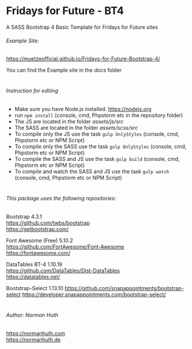 # Fridays for Future - BT4
A SASS Bootstrap 4 Basic Template for Fridays for Future sites


###### Example Site:  
https://muetzeofficial.github.io/Fridays-for-Future-Bootstrap-4/

You can find the Example site in the _docs_ folder
#
###### Instruction for editing
* Make sure you have Node.js installed. https://nodejs.org
* run `npm install` (console, cmd, Phpstorm etc in the repository folder)
* The JS are located in the folder _assets/js/src_
* The SASS are located in the folder _assets/scss/src_
* To compile only the JS use the task `gulp OnlyStyles` (console, cmd, Phpstorm etc or NPM Script)
* To compile only the SASS use the task `gulp OnlyStyles` (console, cmd, Phpstorm etc or NPM Script)
* To compile the SASS and JS use the task `gulp build` (console, cmd, Phpstorm etc or NPM Script)
* To compile and watch the SASS and JS use the task `gulp watch` (console, cmd, Phpstorm etc or NPM Script)
#
###### This package uses the following repositories:
Bootstrap 4.3.1  
https://github.com/twbs/bootstrap   
https://getbootstrap.com/ 

Font Awesome (Free) 5.10.2  
https://github.com/FortAwesome/Font-Awesome  
https://fontawesome.com/

DataTables BT-4 1.10.19  
https://github.com/DataTables/Dist-DataTables  
https://datatables.net/

Bootstrap-Select 1.13.10
https://github.com/snapappointments/bootstrap-select
https://developer.snapappointments.com/bootstrap-select/
#
###### Author: Norman Huth  
https://normanhuth.com  
https://normanhuth.de
